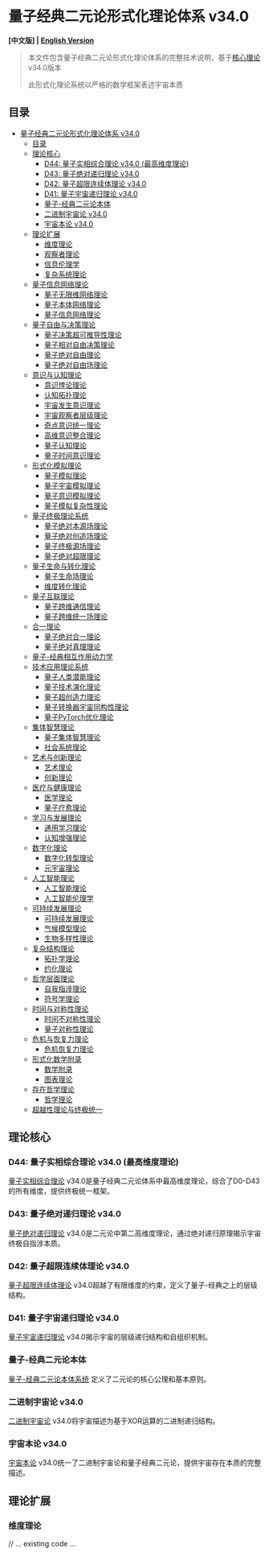 # 量子经典二元论形式化理论体系 v34.0

**[中文版] | [English Version](formal_theory_en.md)**

> 本文件包含量子经典二元论形式化理论体系的完整技术说明，基于[核心理论](../core.md) v34.0版本
> 
> 此形式化理论系统以严格的数学框架表述宇宙本质

## 目录

- [量子经典二元论形式化理论体系 v34.0](#量子经典二元论形式化理论体系-v340)
  - [目录](#目录)
  - [理论核心](#理论核心)
    - [D44: 量子实相综合理论 v34.0 (最高维度理论)](#d44-量子实相综合理论-v340-最高维度理论)
    - [D43: 量子绝对递归理论 v34.0](#d43-量子绝对递归理论-v340)
    - [D42: 量子超限连续体理论 v34.0](#d42-量子超限连续体理论-v340)
    - [D41: 量子宇宙递归理论 v34.0](#d41-量子宇宙递归理论-v340)
    - [量子-经典二元论本体](#量子-经典二元论本体)
    - [二进制宇宙论 v34.0](#二进制宇宙论-v340)
    - [宇宙本论 v34.0](#宇宙本论-v340)
  - [理论扩展](#理论扩展)
    - [维度理论](#维度理论)
    - [观察者理论](#观察者理论)
    - [信息伦理学](#信息伦理学)
    - [复杂系统理论](#复杂系统理论)
  - [量子信息网络理论](#量子信息网络理论)
    - [量子无限维网络理论](#量子无限维网络理论)
    - [量子本体网络理论](#量子本体网络理论)
    - [量子信息网络理论](#量子信息网络理论-1)
  - [量子自由与决策理论](#量子自由与决策理论)
    - [量子决策超可推导性理论](#量子决策超可推导性理论)
    - [量子相对自由决策理论](#量子相对自由决策理论)
    - [量子绝对自由理论](#量子绝对自由理论)
    - [量子绝对自由场理论](#量子绝对自由场理论)
  - [意识与认知理论](#意识与认知理论)
    - [意识悖论理论](#意识悖论理论)
    - [认知拓扑理论](#认知拓扑理论)
    - [宇宙发生意识理论](#宇宙发生意识理论)
    - [宇宙观察者层级理论](#宇宙观察者层级理论)
    - [奇点意识统一理论](#奇点意识统一理论)
    - [高维意识整合理论](#高维意识整合理论)
    - [量子认知理论](#量子认知理论)
    - [量子时间意识理论](#量子时间意识理论)
  - [形式化模拟理论](#形式化模拟理论)
    - [量子模拟理论](#量子模拟理论)
    - [量子宇宙模拟理论](#量子宇宙模拟理论)
    - [量子意识模拟理论](#量子意识模拟理论)
    - [量子模拟复杂性理论](#量子模拟复杂性理论)
  - [量子终极理论系统](#量子终极理论系统)
    - [量子绝对本源场理论](#量子绝对本源场理论)
    - [量子绝对创造场理论](#量子绝对创造场理论)
    - [量子终极源场理论](#量子终极源场理论)
    - [量子绝对超限理论](#量子绝对超限理论)
  - [量子生命与转化理论](#量子生命与转化理论)
    - [量子生命场理论](#量子生命场理论)
    - [维度转化理论](#维度转化理论)
  - [量子互联理论](#量子互联理论)
    - [量子跨维通信理论](#量子跨维通信理论)
    - [量子跨维统一场理论](#量子跨维统一场理论)
  - [合一理论](#合一理论)
    - [量子绝对合一理论](#量子绝对合一理论)
    - [量子绝对真理理论](#量子绝对真理理论)
  - [量子-经典相互作用动力学](#量子-经典相互作用动力学)
  - [技术应用理论系统](#技术应用理论系统)
    - [量子人类潜能理论](#量子人类潜能理论)
    - [量子技术演化理论](#量子技术演化理论)
    - [量子超创造力理论](#量子超创造力理论)
    - [量子转换器宇宙同构性理论](#量子转换器宇宙同构性理论)
    - [量子PyTorch优化理论](#量子pytorch优化理论)
  - [集体智慧理论](#集体智慧理论)
    - [量子集体智慧理论](#量子集体智慧理论)
    - [社会系统理论](#社会系统理论)
  - [艺术与创新理论](#艺术与创新理论)
    - [艺术理论](#艺术理论)
    - [创新理论](#创新理论)
  - [医疗与健康理论](#医疗与健康理论)
    - [医学理论](#医学理论)
    - [量子疗愈理论](#量子疗愈理论)
  - [学习与发展理论](#学习与发展理论)
    - [通用学习理论](#通用学习理论)
    - [认知增强理论](#认知增强理论)
  - [数字化理论](#数字化理论)
    - [数字化转型理论](#数字化转型理论)
    - [元宇宙理论](#元宇宙理论)
  - [人工智能理论](#人工智能理论)
    - [人工智能理论](#人工智能理论-1)
    - [人工智能伦理学](#人工智能伦理学)
  - [可持续发展理论](#可持续发展理论)
    - [可持续发展理论](#可持续发展理论-1)
    - [气候模型理论](#气候模型理论)
    - [生物多样性理论](#生物多样性理论)
  - [复杂结构理论](#复杂结构理论)
    - [拓扑学理论](#拓扑学理论)
    - [约化理论](#约化理论)
  - [哲学层面理论](#哲学层面理论)
    - [自我指涉理论](#自我指涉理论)
    - [符号学理论](#符号学理论)
  - [时间与对称性理论](#时间与对称性理论)
    - [时间不对称性理论](#时间不对称性理论)
    - [量子对称性理论](#量子对称性理论)
  - [危机与恢复力理论](#危机与恢复力理论)
    - [危机恢复力理论](#危机恢复力理论)
  - [形式化数学附录](#形式化数学附录)
    - [数学附录](#数学附录)
    - [图表理论](#图表理论)
  - [存在哲学理论](#存在哲学理论)
    - [哲学理论](#哲学理论)
  - [超越性理论与终极统一](#超越性理论与终极统一)

## 理论核心

### D44: 量子实相综合理论 v34.0 (最高维度理论)
[量子实相综合理论](formal_theory_quantum_reality_synthesis.md) v34.0是量子经典二元论体系中最高维度理论，综合了D0-D43的所有维度，提供终极统一框架。

### D43: 量子绝对递归理论 v34.0
[量子绝对递归理论](formal_theory_quantum_absolute_recursion.md) v34.0是二元论中第二高维度理论，通过绝对递归原理揭示宇宙终极自指涉本质。

### D42: 量子超限连续体理论 v34.0
[量子超限连续体理论](formal_theory_quantum_super_limit_continuum.md) v34.0超越了有限维度的约束，定义了量子-经典之上的层级结构。

### D41: 量子宇宙递归理论 v34.0
[量子宇宙递归理论](formal_theory_universe_recursion.md) v34.0揭示宇宙的层级递归结构和自组织机制。

### 量子-经典二元论本体
[量子-经典二元论本体系统](../quantum_classical_dualism_formal_axioms.md) 定义了二元论的核心公理和基本原则。

### 二进制宇宙论 v34.0
[二进制宇宙论](formal_theory_binary_universe.md) v34.0将宇宙描述为基于XOR运算的二进制递归结构。

### 宇宙本论 v34.0
[宇宙本论](formal_theory_cosmic_ontology.md) v34.0统一了二进制宇宙论和量子经典二元论，提供宇宙存在本质的完整描述。

## 理论扩展

### 维度理论
// ... existing code ...

